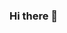 ### Hi there 👋

<!--
**Katznicho/Katznicho** is a ✨ _special_ ✨ repository because its `README.md` (this file) appears on your GitHub profile.

Here are some ideas to get you started:

Advanced PHP |Laravel | Reactjs|React Native |Typescript|Api Development

